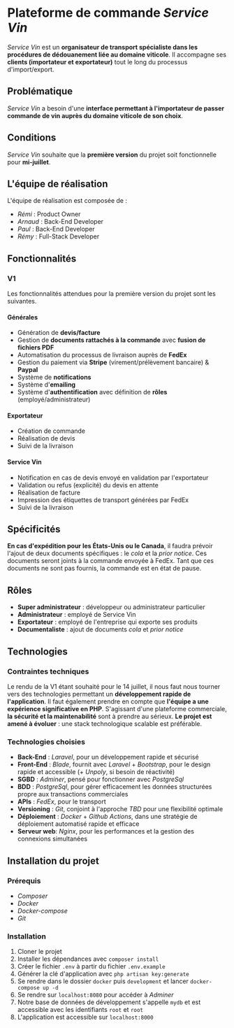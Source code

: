 # Plateforme de commande *Service Vin*

*Service Vin* est un **organisateur de transport spécialiste dans les procédures de dédouanement liée au domaine viticole**.
Il accompagne ses **clients (importateur et exportateur)** tout le long du processus d'import/export.

## Problématique

*Service Vin* a besoin d'une **interface permettant à l'importateur de passer commande de vin auprès du domaine viticole de son choix**.

## Conditions

*Service Vin* souhaite que la **première version** du projet soit fonctionnelle pour **mi-juillet**.

## L'équipe de réalisation

L'équipe de réalisation est composée de :

- *Rémi* : Product Owner
- *Arnaud* : Back-End Developer
- *Paul* : Back-End Developer
- *Rémy* : Full-Stack Developer

## Fonctionnalités

### V1

Les fonctionnalités attendues pour la première version du projet sont les suivantes.

#### Générales

- Génération de **devis/facture**
- Gestion de **documents rattachés à la commande** avec **fusion de fichiers PDF**
- Automatisation du processus de livraison auprès de **FedEx**
- Gestion du paiement via **Stripe** (virement/prélèvement bancaire) & **Paypal**
- Système de **notifications**
- Système d'**emailing**
- Système d'**authentification** avec définition de **rôles** (employé/administrateur)

#### Exportateur

- Création de commande
- Réalisation de devis
- Suivi de la livraison

#### Service Vin

- Notification en cas de devis envoyé en validation par l'exportateur
- Validation ou refus (explicité) du devis en attente
- Réalisation de facture
- Impression des étiquettes de transport générées par FedEx
- Suivi de la livraison

## Spécificités

**En cas d'expédition pour les États-Unis ou le Canada**, il faudra prévoir l'ajout de deux documents spécifiques : le *cola* et la *prior notice*.
Ces documents seront joints à la commande envoyée à FedEx.
Tant que ces documents ne sont pas fournis, la commande est en état de pause.

## Rôles

- **Super administrateur** : développeur ou administrateur particulier
- **Administrateur** : employé de Service Vin
- **Exportateur** : employé de l'entreprise qui exporte ses produits
- **Documentaliste** : ajout de documents *cola* et *prior notice*

## Technologies

### Contraintes techniques

Le rendu de la V1 étant souhaité pour le 14 juillet, il nous faut nous tourner vers des technologies permettant un **développement rapide de l'application**.
Il faut également prendre en compte que **l'équipe a une expérience significative en PHP**.
S'agissant d'une plateforme commerciale, **la sécurité et la maintenabilité** sont à prendre au sérieux.
**Le projet est amené à évoluer** : une stack technologique scalable est préférable.

### Technologies choisies

- **Back-End** : *Laravel*, pour un développement rapide et sécurisé
- **Front-End** : *Blade*, fournit avec *Laravel* + *Bootstrap*, pour le design rapide et accessible (+ *Unpoly*, si besoin de réactivité)
- **SGBD** : *Adminer*, pensé pour fonctionner avec *PostgreSql*
- **BDD** : *PostgreSql*, pour gérer efficacement les données structurées propre aux transactions commerciales
- **APIs** : *FedEx*, pour le transport
- **Versioning** : *Git*, conjoint à l'approche *TBD* pour une flexibilité optimale
- **Déploiement** : *Docker* + *Github Actions*, dans une stratégie de déploiement automatisé rapide et efficace
- **Serveur web**: *Nginx*, pour les performances et la gestion des connexions simultanées

## Installation du projet

### Prérequis

- *Composer*
- *Docker*
- *Docker-compose*
- *Git*

### Installation

1. Cloner le projet
2. Installer les dépendances avec `composer install`
3. Créer le fichier `.env` à partir du fichier `.env.example`
4. Générer la clé d'application avec `php artisan key:generate`
5. Se rendre dans le dossier `docker` puis `development` et lancer `docker-compose up -d`
6. Se rendre sur `localhost:8080` pour accéder à *Adminer*
7. Notre base de données de développement s'appelle `mydb` et est accessible avec les identifiants `root` et `root`
8. L'application est accessible sur `localhost:8000`
